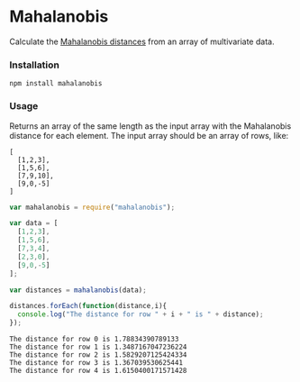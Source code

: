 # Mahalanobis

Calculate the [Mahalanobis distances]() from an array of multivariate data.

### Installation

```
npm install mahalanobis
```

### Usage

Returns an array of the same length as the input array with the Mahalanobis distance for each element.  The input array should be an array of rows, like:

```
[
  [1,2,3],
  [1,5,6],
  [7,9,10],
  [9,0,-5]
]
```

```js
var mahalanobis = require("mahalanobis");

var data = [
  [1,2,3],
  [1,5,6],
  [7,3,4],
  [2,3,0],
  [9,0,-5]
];

var distances = mahalanobis(data);

distances.forEach(function(distance,i){
  console.log("The distance for row " + i + " is " + distance);
});
```

```
The distance for row 0 is 1.78834390789133
The distance for row 1 is 1.3487167047236224
The distance for row 2 is 1.5829207125424334
The distance for row 3 is 1.367039530625441
The distance for row 4 is 1.6150400171571428
```
